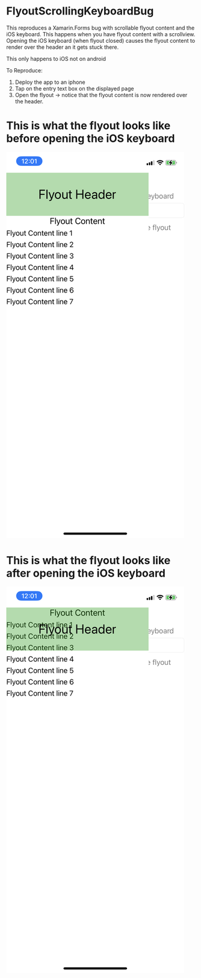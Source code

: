 # FlyoutScrollingKeyboardBug
This reproduces a Xamarin.Forms bug with scrollable flyout content and the iOS keyboard.
This happens when you have flyout content with a scrollview. Opening the iOS keyboard (when flyout closed) causes 
the flyout content to render over the header an it gets stuck there.

This only happens to iOS not on android

To Reproduce:
1. Deploy the app to an iphone
2. Tap on the entry text box on the displayed page
3. Open the flyout
-> notice that the flyout content is now rendered over the header.

# This is what the flyout looks like before opening the iOS keyboard

![Flyout before opening keyboard](FlyoutBeforeIosKeyboard.PNG?raw=true "Flyout before opening iOS keyboard")

# This is what the flyout looks like after opening the iOS keyboard

![Flyout after opening keyboard](FlyoutAfterIosKeyboard.PNG?raw=true "Flyout after opening iOS keyboard")
